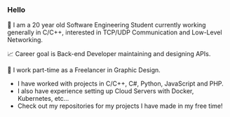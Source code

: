### Hello

👋 I am a 20 year old Software Engineering Student currently working generally in C/C++, interested in TCP/UDP Communication and Low-Level Networking.

📈 Career goal is Back-end Developer maintaining and designing APIs.

💼 I work part-time as a Freelancer in Graphic Design.


- I have worked with projects in C/C++, C#, Python, JavaScript and PHP.
- I also have experience setting up Cloud Servers with Docker, Kubernetes, etc...
- Check out my repositories for my projects I have made in my free time!

<!--
**k0vac/k0vac** is a ✨ _special_ ✨ repository because its `README.md` (this file) appears on your GitHub profile.

Here are some ideas to get you started:

- 🔭 I’m currently working on ...
- 🌱 I’m currently learning ...
- 👯 I’m looking to collaborate on ...
- 🤔 I’m looking for help with ...
- 💬 Ask me about ...
- 📫 How to reach me: ...
- 😄 Pronouns: ...
- ⚡ Fun fact: ...
-->
